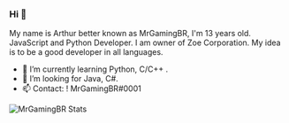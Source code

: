 ### Hi 👋

My name is Arthur better known as MrGamingBR, I'm 13 years old. JavaScript and Python Developer. I am owner of Zoe Corporation.
My idea is to be a good developer in all languages.

- 🌱 I’m currently learning Python, C/C++ .
- 🤔 I’m looking for Java, C#.
- 📫 Contact: ! MrGamingBR#0001

![MrGamingBR Stats](https://github-readme-stats.vercel.app/api?username=MrGamingBR&theme=dark&show_icons=true)
